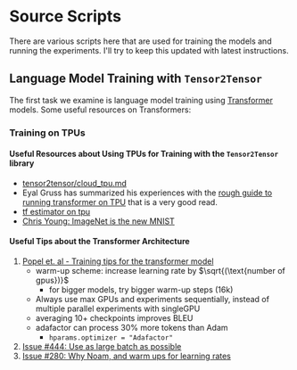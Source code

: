 Source Scripts
===================

There are various scripts here that are used for training the models and running the experiments. I'll try to keep this updated with latest instructions.

## Language Model Training with `Tensor2Tensor`

The first task we examine is language model training using [Transformer](https://arxiv.org/abs/1706.03762) models. Some useful resources on Transformers:


### Training on TPUs


#### Useful Resources about Using TPUs for Training with the `Tensor2Tensor` library

- [tensor2tensor/cloud_tpu.md](https://github.com/tensorflow/tensor2tensor/blob/master/docs/cloud_tpu.md)
- Eyal Gruss has summarized his experiences with the [rough guide to running transformer on TPU](https://github.com/eyaler/transformer_tpu) that is a very good read.
- [tf estimator on tpu](https://cloud.google.com/tpu/docs/using-estimator-api)
- [Chris Young: ImageNet is the new MNIST](https://supercomputersfordl2017.github.io/Presentations/ImageNetNewMNIST.pdf) 

#### Useful Tips about the Transformer Architecture

1. [Popel et. al - Training tips for the transformer model](https://arxiv.org/pdf/1804.00247.pdf)
    - warm-up scheme: increase learning rate by $\sqrt{(\text{number of gpus})}$
        * for bigger models, try bigger warm-up steps (16k)
    - Always use max GPUs and experiments sequentially, instead of multiple parallel experiments with singleGPU
    - averaging 10+ checkpoints improves BLEU
    - adafactor can process 30% more tokens than Adam
        - `hparams.optimizer = "Adafactor"`
1. [Issue #444: Use as large batch as possible](https://github.com/tensorflow/tensor2tensor/issues/444)
1. [Issue #280: Why Noam, and warm ups for learning rates](https://github.com/tensorflow/tensor2tensor/issues/280)
